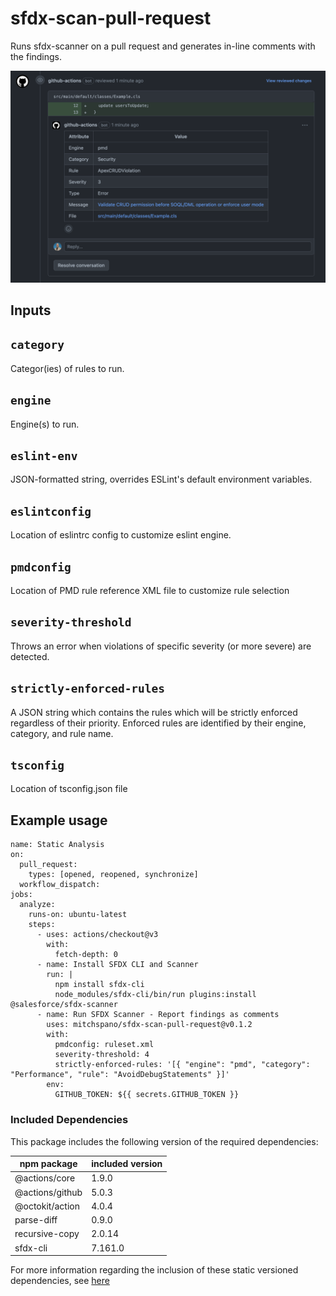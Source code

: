 # sfdx-scan-pull-request

Runs sfdx-scanner on a pull request and generates in-line comments with the findings.

![Example](images/sfdx-scan-pull-request.png)

## Inputs

## `category`

Categor(ies) of rules to run.

## `engine`

Engine(s) to run.

## `eslint-env`

JSON-formatted string, overrides ESLint's default environment variables.

## `eslintconfig`

Location of eslintrc config to customize eslint engine.

## `pmdconfig`

Location of PMD rule reference XML file to customize rule selection

## `severity-threshold`

Throws an error when violations of specific severity (or more severe) are detected.

## `strictly-enforced-rules`

A JSON string which contains the rules which will be strictly enforced regardless of their priority. Enforced rules are identified by their engine, category, and rule name.

## `tsconfig`

Location of tsconfig.json file

## Example usage

```
name: Static Analysis
on:
  pull_request:
    types: [opened, reopened, synchronize]
  workflow_dispatch:
jobs:
  analyze:
    runs-on: ubuntu-latest
    steps:
      - uses: actions/checkout@v3
        with:
          fetch-depth: 0
      - name: Install SFDX CLI and Scanner
        run: |
          npm install sfdx-cli
          node_modules/sfdx-cli/bin/run plugins:install @salesforce/sfdx-scanner
      - name: Run SFDX Scanner - Report findings as comments
        uses: mitchspano/sfdx-scan-pull-request@v0.1.2
        with:
          pmdconfig: ruleset.xml
          severity-threshold: 4
          strictly-enforced-rules: '[{ "engine": "pmd", "category": "Performance", "rule": "AvoidDebugStatements" }]'
        env:
          GITHUB_TOKEN: ${{ secrets.GITHUB_TOKEN }}
```

### Included Dependencies

This package includes the following version of the required dependencies:

| npm package     | included version |
| --------------- | ---------------- |
| @actions/core   | 1.9.0            |
| @actions/github | 5.0.3            |
| @octokit/action | 4.0.4            |
| parse-diff      | 0.9.0            |
| recursive-copy  | 2.0.14           |
| sfdx-cli        | 7.161.0          |

 <!-- @salesforce/sfdx-scanner (sfdx-cli plugin) 2.13.7            -->

For more information regarding the inclusion of these static versioned dependencies, see [here](https://docs.github.com/en/actions/creating-actions/creating-a-javascript-action#commit-tag-and-push-your-action-to-github)

